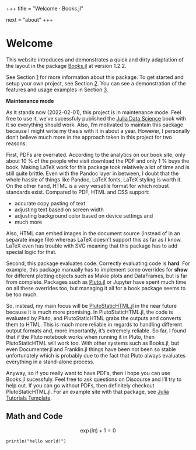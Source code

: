 +++
title = "Welcome ⋅ Books.jl"

next = "about"
+++

# Welcome


This website introduces and demonstrates a quick and dirty adaptation of the layout in the package [Books.jl](https://books.huijzer.xyz) at version 1.2.2.

See Section [1](/section-1/) for more information about this package.
To get started and setup your own project, see Section [2](/section-2/).
You can see a demonstration of the features and usage examples in Section [3](/section-3/).

**Maintenance mode**

As it stands now (2022-02-01), this project is in maintenance mode.
Feel free to use it, we’ve sucessfuly published the [Julia Data Science](https://juliadatascience.io/) book with it so everything should work.
Also, I’m motivated to maintain this package because I might write my thesis with it in about a year.
However, I personally don’t believe much more in the approach taken in this project for two reasons:

First, PDFs are overrated.
According to the analytics on our book site, only about 10 % of the people who visit download the PDF and only 1 % buys the book.
Making LaTeX work for this package took relatively a lot of time and is still quite brittle.
Even with the Pandoc layer in between, I doubt that the whole hassle of things like Pandoc, LaTeX fonts, LaTeX styling is worth it.
On the other hand, HTML is a very versatile format for which robust standards exist.
Compared to PDF, HTML and CSS support:

* accurate copy pasting of text
* adjusting text based on screen width
* adjusting background color based on device settings and
* much more

Also, HTML can embed images in the document source (instead of in an separate image file) whereas LaTeX doesn’t support this as far as I know. LaTeX even has trouble with SVG meaning that this package has to add special logic for that.

Second, this package evaluates code.
Correctly evaluating code is **hard**.
For example, this package manually has to implement some overrides for **show** for different plotting objects such as Makie plots and DataFrames, but is far from complete.
Packages such as [Pluto.jl](https://plutojl.org) or Jupyter have spent much time on all these overrides too, but managing it all for a book package seems to be too much.

So, instead, my main focus will be [PlutoStaticHTML.jl](https://github.com/rikhuijzer/PlutoStaticHTML.jl) in the near future because it is much more promising.
In PlutoStaticHTML.jl, the code is evaluated by Pluto, and PlutoStaticHTML grabs the outputs and converts them to HTML.
This is much more reliable in regards to handling different output formats and, more importantly, it’s extremely reliable.
So far, I found that if the Pluto notebook works when running it in Pluto, then PlutoStaticHTML will work too.
With other systems such as Books.jl, but even Documenter.jl and Franklin.jl things have been not been so stable unfortunately which is probably due to the fact that Pluto always evaluates everything in a stand-alone process.

Anyway, so if you really want to have PDFs, then I hope you can use Books.jl sucessfuly. Feel free to ask questions on Discourse and I’ll try to help out. If you can go without PDFs, then definitely checkout PlutoStaticHTML.jl. For an example site with that package, see [Julia Tutorials Template](https://rikhuijzer.github.io/JuliaTutorialsTemplate/).


## Math and Code

$$
\exp(i\pi) + 1 = 0
$$


```!
println("hello world!")
```
